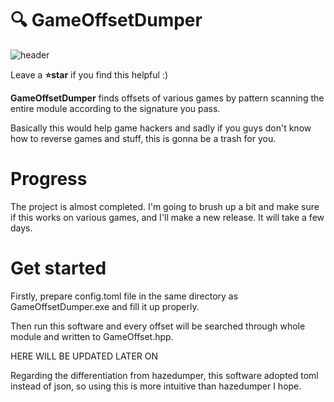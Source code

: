 # :mag: GameOffsetDumper

![header](https://user-images.githubusercontent.com/33578715/93802038-828eef00-fc75-11ea-97c5-b2c65d4c6eb9.PNG)

Leave a **:star:star** if you find this helpful :)

**GameOffsetDumper** finds offsets of various games by pattern scanning the entire module according to the signature you pass.

Basically this would help game hackers and sadly if you guys don't know how to reverse games and stuff, this is gonna be a trash for you.

# Progress
The project is almost completed. I'm going to brush up a bit and make sure if this works on various games, and I'll make a new release. It will take a few days.

# Get started

Firstly, prepare config.toml file in the same directory as GameOffsetDumper.exe and fill it up properly.

Then run this software and every offset will be searched through whole module and written to GameOffset.hpp.

HERE WILL BE UPDATED LATER ON

Regarding the differentiation from hazedumper, this software adopted toml instead of json, so using this is more intuitive than hazedumper I hope.
